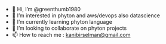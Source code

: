 - 👋 Hi, I’m @greenthumb1980
- 👀 I’m interested in phyton and aws/devops also datascience
- 🌱 I’m currently learning phyton language
- 💞️ I’m looking to collaborate on phyton projects
- 📫 How to reach me : kanibirselman@gmail.com

<!---
greenthumb1980/greenthumb1980 is a ✨ special ✨ repository because its `README.md` (this file) appears on your GitHub profile.
You can click the Preview link to take a look at your changes.
--->
